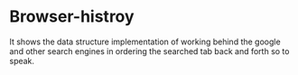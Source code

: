 # Browser-histroy
It shows the data structure implementation of working behind the google and other search engines in ordering the searched tab back and forth so to speak.

